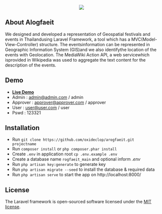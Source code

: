 <p align="center"><img src="https://arogfaeit.gq/public/images/logo.png"></p>


## About Alogfaeit

We designed and developed a representation of Geospatial festivals and events in Thailandusing Laravel Framework, a tool which has a MVC(Model-View-Controller) structure.  The  eventsinformation can  be  represented  in Geographic Information System (GIS)and we also identifythe  location  of  the  events with  Geolocation. The MediaWiki  Action  API,  a  web  servicewhich isprovided  in  Wikipedia was  used  to aggregate the text content for the description of the events.


## Demo

* **[Live Demo](https://arogfaeit.gq/)**
* Admin : admin@admin.com / admin
* Approver : approver@approver.com / approver
* User : user@user.com / user
* Pswd : 123321

## Installation

* Run `git clone https://github.com/oxideclop/arogfaeit.git projectname`
* Run `composer install` or `php composer.phar install`
* Create `.env` in application root `cp .env.example .env`
* Create a database name `rogfaeit_main` and optional inform *.env*
* Run `php artisan key:generate` to generate key
* Run `php artisan migrate --seed` to install the database & required data
* Run `php artisan serve` to start the app on http://localhost:8000/

## License

The Laravel framework is open-sourced software licensed under the [MIT license](https://opensource.org/licenses/MIT).
